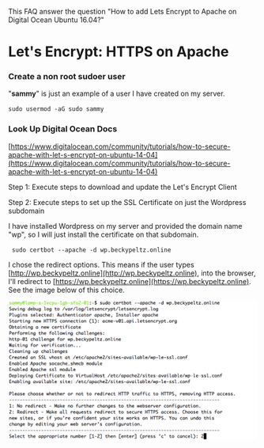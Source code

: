 This FAQ answer the question "How to add Lets Encrypt to Apache on Digital Ocean Ubuntu 16.04?"

# Let's Encrypt: HTTPS on Apache

### Create a non root sudoer user

"**sammy**" is just an example of a user I have created on my server.

```
sudo usermod -aG sudo sammy
```

### Look Up Digital Ocean Docs

[https://www.digitalocean.com/community/tutorials/how-to-secure-apache-with-let-s-encrypt-on-ubuntu-14-04](https://www.digitalocean.com/community/tutorials/how-to-secure-apache-with-let-s-encrypt-on-ubuntu-14-04)

Step  1: Execute steps to download and update the Let's Encrypt Client

Step 2: Execute steps to set up the SSL Certificate on just the Wordpress subdomain

I have installed Wordpress on my server and provided the domain name "wp", so I will just install the certificate on that subdomain.

```
 sudo certbot --apache -d wp.beckypeltz.online
```

I chose the redirect options.  This means if the user types [http://wp.beckypeltz.online](http://wp.beckypeltz.online), into the browser, I'll redirect to [https://wp.beckypeltz.online](https://wp.beckypeltz.online).  See the image below of this choice.

![](/assets/letencrypt.png)



